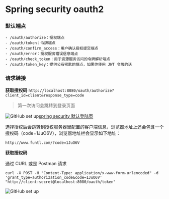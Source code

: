# Spring security oauth2


### 默认端点

```
- /oauth/authorize：授权端点
- /oauth/token：令牌端点
- /oauth/confirm_access：用户确认授权提交端点
- /oauth/error：授权服务错误信息端点
- /oauth/check_token：用于资源服务访问的令牌解析端点
- /oauth/token_key：提供公有密匙的端点，如果你使用 JWT 令牌的话
```

### 请求链接

**获取授权码**
` http://localhost:8080/oauth/authorize?client_id=client&response_type=code `
> 第一次访问会跳转到登录页面
  
![GitHub set up](https://www.funtl.com/assets1/Lusifer_20190401195014.png )[spring security 默认登陆页](url)

选择授权后会跳转到授权服务器里配置的客户端信息，浏览器地址上还会包含一个授权码（code=1JuO6V），浏览器地址栏会显示如下地址：

` http://www.funtl.com/?code=1JuO6V `

**获取授权码**

通过 CURL 或是 Postman 请求

```
curl -X POST -H "Content-Type: application/x-www-form-urlencoded" -d 'grant_type=authorization_code&code=1JuO6V' "http://client:secret@localhost:8080/oauth/token"
```
![GitHub set up](https://www.funtl.com/assets1/Lusifer_20190402232952.png )[](url)



